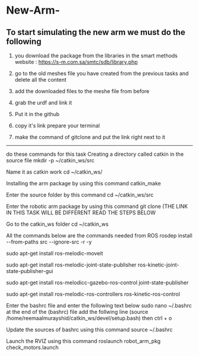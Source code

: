 # New-Arm-

To start simulating the new arm we must do the following 
-------------------------------------------------------------------------------------------------------------------------------------------------------------------


1) you download the package from the libraries in the smart methods website : 
https://s-m.com.sa/smtc/sdb/library.php



2) go to the old meshes file you have created from the previous tasks and delete all the content 



3) add the downloaded files to the meshe file from before 



4) grab the urdf and link it 


5) Put it in the github 


6) copy it's link prepare your terminal 


7) make the command of gitclone and put the link right next to it 

--------------------------------------------------------------------------------------------------------------------------------------------------------------------

do these commands for this task 
Creating a directory called catkin in the source file mkdir -p ~/catkin_ws/src

Name it as catkin work cd ~/catkin_ws/

Installing the arm package by using this command catkin_make

Enter the source folder by this command cd ~/catkin_ws/src

Enter the robotic arm package by using this command git clone (THE LINK IN THIS TASK WILL BE DIFFERENT READ THE STEPS BELOW 

Go to the catkin_ws folder cd ~/catkin_ws

All the commands below are the commands needed from ROS rosdep install --from-paths src --ignore-src -r -y

sudo apt-get install ros-melodic-moveit

sudo apt-get install ros-melodic-joint-state-publisher ros-kinetic-joint-state-publisher-gui

sudo apt-get install ros-melodicc-gazebo-ros-control joint-state-publisher

sudo apt-get install ros-melodic-ros-controllers ros-kinetic-ros-control

Enter the bashrc file and enter the following text below sudo nano ~/.bashrc
at the end of the (bashrc) file add the follwing line (source /home/reemaalmurayshid/catkin_ws/devel/setup.bash) then ctrl + o

Update the sources of bashrc using this command source ~/.bashrc

Launch the RVIZ using this command roslaunch robot_arm_pkg check_motors.launch
